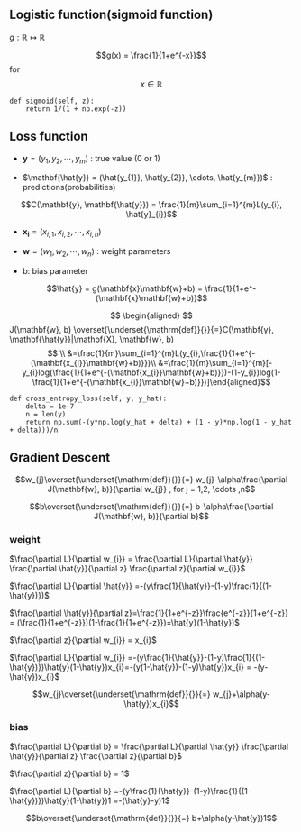 ## Logistic function(sigmoid function)
$g:\mathbb{R} \mapsto \mathbb{R}$

$$g(x) = \frac{1}{1+e^{-x}}$$ for $$x\in\mathbb{R}$$
```
def sigmoid(self, z):
    return 1/(1 + np.exp(-z))
```

## Loss function
- $\mathbf{y} = (y_{1}, y_{2}, \cdots,y_{m})$ : true value (0 or 1)

- $\mathbf{\hat{y}} = (\hat{y_{1}}, \hat{y_{2}}, \cdots, \hat{y_{m}})$ : predictions(probabilities)

$$C(\mathbf{y}, \mathbf{\hat{y}}) = \frac{1}{m}\sum_{i=1}^{m}L(y_{i}, \hat{y}_{i})$$

- $\mathbf{x_{i}} = (x_{i, 1}, x_{i, 2}, \cdots, x_{i, n})$

- $\mathbf{w} = (w_{1},w_{2}, \cdots, w_{n})$ : weight parameters

- b: bias parameter

$$\hat{y} = g(\mathbf{x}\mathbf{w}+b) = \frac{1}{1+e^-(\mathbf{x}\mathbf{w}+b)}$$

$$ \begin{aligned} $$J(\mathbf{w}, b) \overset{\underset{\mathrm{def}}{}}{=}C(\mathbf{y}, \mathbf{\hat{y}}|\mathbf{X}, \mathbf{w}, b)$$ \\
&=\frac{1}{m}\sum_{i=1}^{m}L(y_{i},\frac{1}{1+e^{-(\mathbf{x_{i}}\mathbf{w}+b)}})\\
&=\frac{1}{m}\sum_{i=1}^{m}[-y_{i}log(\frac{1}{1+e^{-(\mathbf{x_{i}}\mathbf{w}+b)}})-(1-y_{i})log(1-\frac{1}{1+e^{-(\mathbf{x_{i}}\mathbf{w}+b)}})]\end{aligned}$$

```
def cross_entropy_loss(self, y, y_hat):
    delta = 1e-7
    n = len(y)
    return np.sum(-(y*np.log(y_hat + delta) + (1 - y)*np.log(1 - y_hat + delta)))/n
```

## Gradient Descent
$$w_{j}\overset{\underset{\mathrm{def}}{}}{=} w_{j}-\alpha\frac{\partial J(\mathbf{w}, b)}{\partial w_{j}} , for j = 1,2, \cdots ,n$$

$$b\overset{\underset{\mathrm{def}}{}}{=} b-\alpha\frac{\partial J(\mathbf{w}, b)}{\partial b}$$

### weight
$\frac{\partial L}{\partial w_{i}} = \frac{\partial L}{\partial \hat{y}} \frac{\partial \hat{y}}{\partial z} \frac{\partial z}{\partial w_{i}}$

$\frac{\partial L}{\partial \hat{y}} =-(y\frac{1}{\hat{y}}-(1-y)\frac{1}{(1-\hat{y})})$

$\frac{\partial \hat{y}}{\partial z}=\frac{1}{1+e^{-z}}\frac{e^{-z}}{1+e^{-z}} = (\frac{1}{1+e^{-z}})(1-\frac{1}{1+e^{-z}})=\hat{y}(1-\hat{y})$

$\frac{\partial z}{\partial w_{i}} = x_{i}$

$\frac{\partial L}{\partial w_{i}} =-(y\frac{1}{\hat{y}}-(1-y)\frac{1}{(1-\hat{y})})\hat{y}(1-\hat{y})x_{i}=-(y(1-\hat{y})-(1-y)\hat{y})x_{i} = -(y-\hat{y})x_{i}$

$$w_{j}\overset{\underset{\mathrm{def}}{}}{=} w_{j}+\alpha(y-\hat{y})x_{i}$$

### bias
$\frac{\partial L}{\partial b} = \frac{\partial L}{\partial \hat{y}} \frac{\partial \hat{y}}{\partial z} \frac{\partial z}{\partial b}$

$\frac{\partial z}{\partial b} = 1$

$\frac{\partial L}{\partial b} =-(y\frac{1}{\hat{y}}-(1-y)\frac{1}{(1-\hat{y})})\hat{y}(1-\hat{y})1 =-(\hat{y}-y)1$

$$b\overset{\underset{\mathrm{def}}{}}{=} b+\alpha(y-\hat{y})1$$
